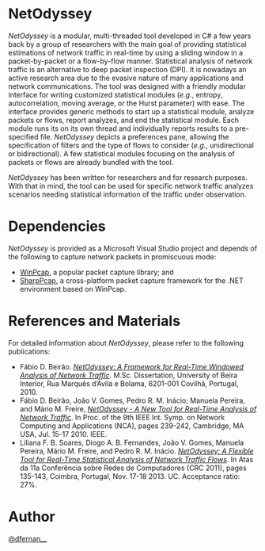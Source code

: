 # NetOdyssey

*NetOdyssey* is a modular, multi-threaded tool developed in C# a few years back by a group of researchers with the main goal of providing statistical estimations of network traffic in real-time by using a sliding window in a packet-by-packet or a flow-by-flow manner. Statistical analysis of network traffic is an alternative to deep packet inspection (DPI). It is nowadays an active research area due to the evasive nature of many applications and network communications. The tool was designed with a friendly modular interface for writing customized statistical modules (*e.g.*, entropy, autocorrelation, moving average, or the Hurst parameter) with ease. The interface provides generic methods to start up a statistical module, analyze packets or flows, report analyzes, and end the statistical module. Each module runs its on its own thread and individually reports results to a pre-specified file. *NetOdyssey* depicts a preferences pane, allowing the specification of filters and the type of flows to consider (*e.g.*, unidirectional or bidirectional). A few statistical modules focusing on the analysis of packets or flows are already bundled with the tool.

*NetOdyssey* has been written for researchers and for research purposes. With that in mind, the tool can be used for specific network traffic analyzes scenarios needing statistical information of the traffic under observation.

# Dependencies

*NetOdyssey* is provided as a Microsoft Visual Studio project and depends of the following to capture network packets in promiscuous mode:

* [WinPcap](http://www.winpcap.org/), a popular packet capture library; and
* [SharpPcap](http://sourceforge.net/projects/sharppcap/), a cross-platform packet capture framework for the .NET environment based on WinPcap.

# References and Materials

For detailed information about *NetOdyssey*, please refer to the following publications:

* Fábio D. Beirão. [*NetOdyssey: A Framework for Real-Time Windowed Analysis of Network Traffic*](http://www.di.ubi.pt/~mario/files/MScDissertation-FabioBeirao.pdf). M.Sc. Dissertation, University of Beira Interior, Rua Marquês d’Ávila e Bolama, 6201-001 Covilhã, Portugal, 2010.
* Fábio D. Beirão, João V. Gomes, Pedro R. M. Inácio; Manuela Pereira, and Mário M. Freire, [*NetOdyssey - A New Tool for Real-Time Analysis of Network Traffic*](http://ieeexplore.ieee.org/xpl/articleDetails.jsp?arnumber=5598201). In Proc. of the 9th IEEE Int. Symp. on Network Computing and Applications (NCA), pages 239-242, Cambridge, MA USA, Jul. 15-17 2010. IEEE.
* Liliana F. B. Soares, Diogo A. B. Fernandes, João V. Gomes, Manuela Pereira, Mário M. Freire, and Pedro R. M. Inácio. [*NetOdyssey: A Flexible Tool for Real-Time Statistical Analysis of Network Traffic Flows*](https://www.researchgate.net/publication/260134640_NetOdyssey_A_Flexible_Tool_for_Real-Time_Statistical_Analysis_of_Network_Traffic_Flows). In Atas da 11a Conferência sobre Redes de Computadores (CRC 2011), pages 135-143, Coimbra, Portugal, Nov. 17-18 2013. UC. Acceptance ratio: 27%.

# Author

[@dfernan__](https://twitter.com/dfernan__)